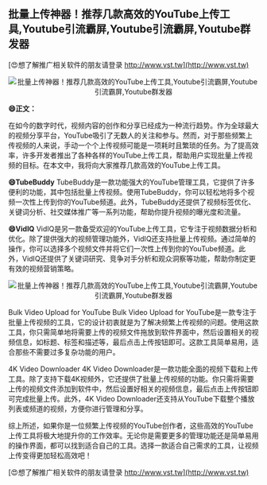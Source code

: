 ## **批量上传神器！推荐几款高效的YouTube上传工具,Youtube引流霸屏,Youtube引流霸屏,Youtube群发器**

[😍想了解推广相关软件的朋友请登录 http://www.vst.tw](http://www.vst.tw)

 <center><img src="https://vst.tw/MP4/tuiguang/png/5.png" alt="批量上传神器！推荐几款高效的YouTube上传工具,Youtube引流霸屏,Youtube引流霸屏,Youtube群发器"></center>

**😄正文：**

在如今的数字时代，视频内容的创作和分享已经成为一种流行趋势。作为全球最大的视频分享平台，YouTube吸引了无数人的关注和参与。然而，对于那些频繁上传视频的人来说，手动一个个上传视频可能是一项耗时且繁琐的任务。为了提高效率，许多开发者推出了各种各样的YouTube上传工具，帮助用户实现批量上传视频的目标。在本文中，我将向大家推荐几款高效的YouTube上传工具。

**😄TubeBuddy**
TubeBuddy是一款功能强大的YouTube管理工具，它提供了许多便利的功能，其中包括批量上传视频。使用TubeBuddy，你可以轻松地将多个视频一次性上传到你的YouTube频道。此外，TubeBuddy还提供了视频标签优化、关键词分析、社交媒体推广等一系列功能，帮助你提升视频的曝光度和流量。

**😄VidIQ**
VidIQ是另一款备受欢迎的YouTube上传工具，它专注于视频数据分析和优化。除了提供强大的视频管理功能外，VidIQ还支持批量上传视频。通过简单的操作，你可以选择多个视频文件并将它们一次性上传到你的YouTube频道。此外，VidIQ还提供了关键词研究、竞争对手分析和观众洞察等功能，帮助你制定更有效的视频营销策略。

 <center><img src="https://vst.tw/MP4/tuiguang/png/0.png" alt="批量上传神器！推荐几款高效的YouTube上传工具,Youtube引流霸屏,Youtube引流霸屏,Youtube群发器"></center>

Bulk Video Upload for YouTube
Bulk Video Upload for YouTube是一款专注于批量上传视频的工具，它的设计初衷就是为了解决频繁上传视频的问题。使用这款工具，你只需简单地将需要上传的视频文件拖放到软件界面中，然后设置相关的视频信息，如标题、标签和描述等，最后点击上传按钮即可。这款工具简单易用，适合那些不需要过多复杂功能的用户。

4K Video Downloader
4K Video Downloader是一款功能全面的视频下载和上传工具。除了支持下载4K视频外，它还提供了批量上传视频的功能。你只需将需要上传的视频文件添加到软件中，然后设置好相关的视频信息，最后点击上传按钮即可完成批量上传。此外，4K Video Downloader还支持从YouTube下载整个播放列表或频道的视频，方便你进行管理和分享。

综上所述，如果你是一位频繁上传视频的YouTube创作者，这些高效的YouTube上传工具将极大地提升你的工作效率。无论你是需要更多的管理功能还是简单易用的操作界面，都可以找到适合自己的工具。选择一款适合自己需求的工具，让视频上传变得更加轻松高效吧！

[😍想了解推广相关软件的朋友请登录 http://www.vst.tw](http://www.vst.tw)



